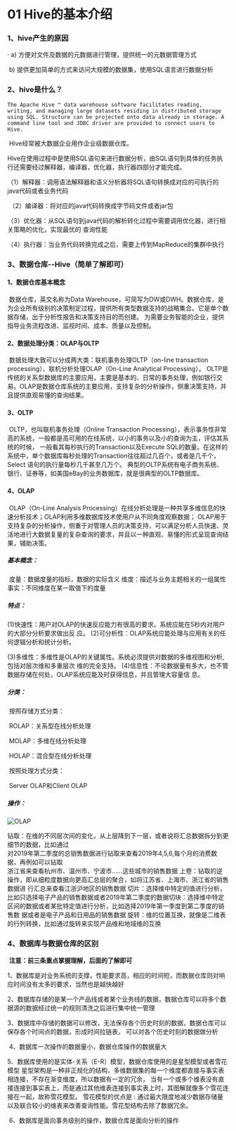 # 01 Hive的基本介绍

### 1、hive产生的原因

·	a) 方便对文件及数据的元数据进行管理，提供统一的元数据管理方式

​	 b) 提供更加简单的方式来访问大规模的数据集，使用SQL语言进行数据分析

### 2、hive是什么？

```
The Apache Hive ™ data warehouse software facilitates reading, writing, and managing large datasets residing in distributed storage using SQL. Structure can be projected onto data already in storage. A command line tool and JDBC driver are provided to connect users to Hive.
```

​		Hive经常被大数据企业用作企业级数据仓库。

​		Hive在使用过程中是使用SQL语句来进行数据分析，由SQL语句到具体的任务执行还需要经过解释器，编译器，优化器，执行器四部分才能完成。

​		（1）解释器：调用语法解释器和语义分析器将SQL语句转换成对应的可执行的java代码或者业务代码

​		（2）编译器：将对应的java代码转换成字节码文件或者jar包

​		（3）优化器：从SQL语句到java代码的解析转化过程中需要调用优化器，进行相关策略的优化，实现最优的								 查询性能

​		（4）执行器：当业务代码转换完成之后，需要上传到MapReduce的集群中执行

### 3、数据仓库--Hive（简单了解即可）	

#### 		1、数据仓库基本概念

​	    数据仓库，英文名称为Data Warehouse，可简写为DW或DWH。数据仓库，是为企业所有级别的决策制定过程，提供所有类型数据支持的战略集合。它是单个数据存储，出于分析性报告和决策支持目的而创建。 为需要业务智能的企业，提供指导业务流程改进、监视时间、成本、质量以及控制。

#### 		2、数据处理分类：OLAP与OLTP

​		数据处理大致可以分成两大类：联机事务处理OLTP（on-line transaction processing）、联机分析处理OLAP（On-Line Analytical Processing）。
OLTP是传统的关系型数据库的主要应用，主要是基本的、日常的事务处理，例如银行交易。OLAP是数据仓库系统的主要应用，支持复杂的分析操作，侧重决策支持，并且提供直观易懂的查询结果。

#### 		3、OLTP

​		OLTP，也叫联机事务处理（Online Transaction Processing），表示事务性非常高的系统，一般都是高可用的在线系统，以小的事务以及小的查询为主，评估其系统的时候，
一般看其每秒执行的Transaction以及Execute SQL的数量。在这样的系统中，单个数据库每秒处理的Transaction往往超过几百个，或者是几千个，Select 语句的执行量每秒几千甚至几万个。
典型的OLTP系统有电子商务系统、银行、证券等，如美国eBay的业务数据库，就是很典型的OLTP数据库。

#### 		4、OLAP

​		OLAP（On-Line Analysis Processing）在线分析处理是一种共享多维信息的快速分析技术；OLAP利用多维数据库技术使用户从不同角度观察数据；
OLAP用于支持复杂的分析操作，侧重于对管理人员的决策支持，可以满足分析人员快速、灵活地进行大数据复量的复杂查询的要求，并且以一种直观、易懂的形式呈现查询结果，辅助决策。

##### 		基本概念：

​			度量：数据度量的指标，数据的实际含义
​			维度：描述与业务主题相关的一组属性
​			事实：不同维度在某一取值下的度量

##### 		特点：

​			(1)快速性：用户对OLAP的快速反应能力有很高的要求。系统应能在5秒内对用户的大部分分析要求做出反								应。
​			(2)可分析性：OLAP系统应能处理与应用有关的任何逻辑分析和统计分析。

​			(3)多维性：多维性是OLAP的关键属性。系统必须提供对数据的多维视图和分析,包括对层次维和多重层次								维的完全支持。
​			(4)信息性：不论数据量有多大，也不管数据存储在何处，OLAP系统应能及时获得信息，并且管理大容量信								息。

##### 		分类：

​			按照存储方式分类：

​					ROLAP：关系型在线分析处理

​					MOLAP：多维在线分析处理

​					HOLAP：混合型在线分析处理

​			按照处理方式分类：

​					Server OLAP和Client OLAP

##### 		操作：

![OLAP](https://github.com/msbbigdata/hive/blob/master/images/OLAP.png)

​			钻取：在维的不同层次间的变化，从上层降到下一层，或者说将汇总数据拆分到更细节的数据，比如通过						
对2019年第二季度的总销售数据进行钻取来查看2019年4,5,6,每个月的消费数据，再例如可以钻取						
浙江省来查看杭州市、温州市、宁波市......这些城市的销售数据
​			上卷：钻取的逆操作，即从细粒度数据向更高汇总层的聚合，如将江苏省、上海市、浙江省的销售数据进						行汇总来查看江浙沪地区的销售数据
​			切片：选择维中特定的值进行分析，比如只选择电子产品的销售数据或者2019年第二季度的数据
​			切块：选择维中特定区间的数据或者某批特定值进行分析，比如选择2019年第一季度到第二季度的销售数						据或者是电子产品和日用品的销售数据
​			旋转：维的位置互换，就像是二维表的行列转换，比如通过旋转来实现产品维和地域维的互换		

### 4、数据库与数据仓库的区别

​		**注意：前三条重点掌握理解，后面的了解即可**				

​		1、数据库是对业务系统的支撑，性能要求高，相应的时间短，而数据仓库则对响应时间没有太多的要求，当然也是越快越好

​		2、数据库存储的是某一个产品线或者某个业务线的数据，数据仓库可以将多个数据源的数据经过统一的规则清洗之后进行集中统一管理

​		3、数据库中存储的数据可以修改，无法保存各个历史时刻的数据，数据仓库可以保存各个时间点的数据，形成时间拉链表，
可以对各个历史时刻的数据做分析

​		4、数据库一次操作的数据量小，数据仓库操作的数据量大

​		5、数据库使用的是实体-关系（E-R）模型，数据仓库使用的是星型模型或者雪花模型
        星型架构是一种非正规化的结构，多维数据集的每一个维度都直接与事实表相连接，不存在渐变维度，所以数据有一定的冗余，
        当有一个或多个维表没有直接连接到事实表上，而是通过其他维表连接到事实表上时，其图解就像多个雪花连接在一起，故称雪花模型。
        雪花模型的优点是 : 通过最大限度地减少数据存储量以及联合较小的维表来改善查询性能。雪花型结构去除了数据冗余。

​		6、数据库是面向事务级别的操作，数据仓库是面向分析的操作